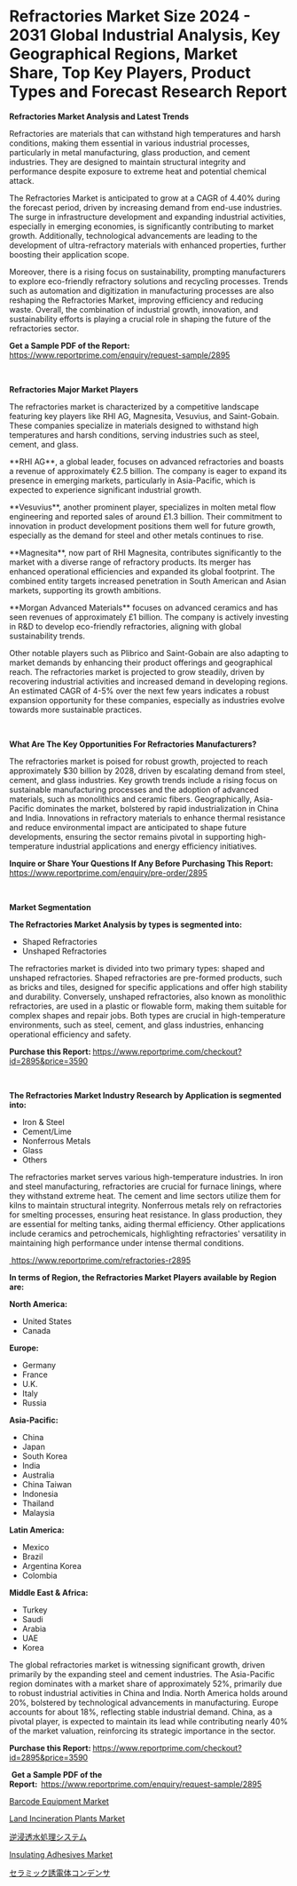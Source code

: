 <p><h1>Refractories Market Size 2024 - 2031 Global Industrial Analysis, Key Geographical Regions, Market Share, Top Key Players, Product Types and Forecast Research Report</h1></p><p><strong>Refractories Market Analysis and Latest Trends</strong></p>
<p><p>Refractories are materials that can withstand high temperatures and harsh conditions, making them essential in various industrial processes, particularly in metal manufacturing, glass production, and cement industries. They are designed to maintain structural integrity and performance despite exposure to extreme heat and potential chemical attack.</p><p>The Refractories Market is anticipated to grow at a CAGR of 4.40% during the forecast period, driven by increasing demand from end-use industries. The surge in infrastructure development and expanding industrial activities, especially in emerging economies, is significantly contributing to market growth. Additionally, technological advancements are leading to the development of ultra-refractory materials with enhanced properties, further boosting their application scope. </p><p>Moreover, there is a rising focus on sustainability, prompting manufacturers to explore eco-friendly refractory solutions and recycling processes. Trends such as automation and digitization in manufacturing processes are also reshaping the Refractories Market, improving efficiency and reducing waste. Overall, the combination of industrial growth, innovation, and sustainability efforts is playing a crucial role in shaping the future of the refractories sector.</p></p>
<p><strong>Get a Sample PDF of the Report:&nbsp;</strong> <a href="https://www.reportprime.com/enquiry/request-sample/2895">https://www.reportprime.com/enquiry/request-sample/2895</a></p>
<p>&nbsp;</p>
<p><strong>Refractories Major Market Players</strong></p>
<p><p>The refractories market is characterized by a competitive landscape featuring key players like RHI AG, Magnesita, Vesuvius, and Saint-Gobain. These companies specialize in materials designed to withstand high temperatures and harsh conditions, serving industries such as steel, cement, and glass.</p><p>**RHI AG**, a global leader, focuses on advanced refractories and boasts a revenue of approximately €2.5 billion. The company is eager to expand its presence in emerging markets, particularly in Asia-Pacific, which is expected to experience significant industrial growth.</p><p>**Vesuvius**, another prominent player, specializes in molten metal flow engineering and reported sales of around £1.3 billion. Their commitment to innovation in product development positions them well for future growth, especially as the demand for steel and other metals continues to rise.</p><p>**Magnesita**, now part of RHI Magnesita, contributes significantly to the market with a diverse range of refractory products. Its merger has enhanced operational efficiencies and expanded its global footprint. The combined entity targets increased penetration in South American and Asian markets, supporting its growth ambitions.</p><p>**Morgan Advanced Materials** focuses on advanced ceramics and has seen revenues of approximately £1 billion. The company is actively investing in R&D to develop eco-friendly refractories, aligning with global sustainability trends.</p><p>Other notable players such as Plibrico and Saint-Gobain are also adapting to market demands by enhancing their product offerings and geographical reach. The refractories market is projected to grow steadily, driven by recovering industrial activities and increased demand in developing regions. An estimated CAGR of 4-5% over the next few years indicates a robust expansion opportunity for these companies, especially as industries evolve towards more sustainable practices.</p></p>
<p>&nbsp;</p>
<p><strong>What Are The Key Opportunities For Refractories Manufacturers?</strong></p>
<p><p>The refractories market is poised for robust growth, projected to reach approximately $30 billion by 2028, driven by escalating demand from steel, cement, and glass industries. Key growth trends include a rising focus on sustainable manufacturing processes and the adoption of advanced materials, such as monolithics and ceramic fibers. Geographically, Asia-Pacific dominates the market, bolstered by rapid industrialization in China and India. Innovations in refractory materials to enhance thermal resistance and reduce environmental impact are anticipated to shape future developments, ensuring the sector remains pivotal in supporting high-temperature industrial applications and energy efficiency initiatives.</p></p>
<p><strong>Inquire or Share Your Questions If Any Before Purchasing This Report:</strong> <a href="https://www.reportprime.com/enquiry/pre-order/2895">https://www.reportprime.com/enquiry/pre-order/2895</a></p>
<p>&nbsp;</p>
<p><strong>Market Segmentation</strong></p>
<p><strong>The Refractories Market Analysis by types is segmented into:</strong></p>
<p><ul><li>Shaped Refractories</li><li>Unshaped Refractories</li></ul></p>
<p><p>The refractories market is divided into two primary types: shaped and unshaped refractories. Shaped refractories are pre-formed products, such as bricks and tiles, designed for specific applications and offer high stability and durability. Conversely, unshaped refractories, also known as monolithic refractories, are used in a plastic or flowable form, making them suitable for complex shapes and repair jobs. Both types are crucial in high-temperature environments, such as steel, cement, and glass industries, enhancing operational efficiency and safety.</p></p>
<p><strong>Purchase this Report:&nbsp;</strong><a href="https://www.reportprime.com/checkout?id=2895&price=3590">https://www.reportprime.com/checkout?id=2895&price=3590</a></p>
<p>&nbsp;</p>
<p><strong>The Refractories Market Industry Research by Application is segmented into:</strong></p>
<p><ul><li>Iron & Steel</li><li>Cement/Lime</li><li>Nonferrous Metals</li><li>Glass</li><li>Others</li></ul></p>
<p><p>The refractories market serves various high-temperature industries. In iron and steel manufacturing, refractories are crucial for furnace linings, where they withstand extreme heat. The cement and lime sectors utilize them for kilns to maintain structural integrity. Nonferrous metals rely on refractories for smelting processes, ensuring heat resistance. In glass production, they are essential for melting tanks, aiding thermal efficiency. Other applications include ceramics and petrochemicals, highlighting refractories' versatility in maintaining high performance under intense thermal conditions.</p></p>
<p><a href="https://www.reportprime.com/refractories-r2895">&nbsp;https://www.reportprime.com/refractories-r2895</a></p>
<p><strong>In terms of Region, the Refractories Market Players available by Region are:</strong></p>
<p>
    <p> <strong> North America: </strong>
        <ul>
            <li>United States</li>
            <li>Canada</li>
        </ul>
        </p> 
    <p> <strong> Europe: </strong>
        <ul>
            <li>Germany</li>
            <li>France</li>
            <li>U.K.</li>
            <li>Italy</li>
            <li>Russia</li>
        </ul>
        </p> 
    <p> <strong> Asia-Pacific: </strong>
        <ul>
            <li>China</li>
            <li>Japan</li>
            <li>South Korea</li>
            <li>India</li>
            <li>Australia</li>
            <li>China Taiwan</li>
            <li>Indonesia</li>
            <li>Thailand</li>
            <li>Malaysia</li>
        </ul>
        </p> 
    <p> <strong> Latin America: </strong>
        <ul>
            <li>Mexico</li>
            <li>Brazil</li>
            <li>Argentina Korea</li>
            <li>Colombia</li>
        </ul>
        </p> 
    <p> <strong> Middle East & Africa: </strong>
        <ul>
            <li>Turkey</li>
            <li>Saudi</li>
            <li>Arabia</li>
            <li>UAE</li>
            <li>Korea</li>
        </ul>
    </p>
    </p>
<p><p>The global refractories market is witnessing significant growth, driven primarily by the expanding steel and cement industries. The Asia-Pacific region dominates with a market share of approximately 52%, primarily due to robust industrial activities in China and India. North America holds around 20%, bolstered by technological advancements in manufacturing. Europe accounts for about 18%, reflecting stable industrial demand. China, as a pivotal player, is expected to maintain its lead while contributing nearly 40% of the market valuation, reinforcing its strategic importance in the sector.</p></p>
<p><strong>Purchase this Report: </strong><a href="https://www.reportprime.com/checkout?id=2895&price=3590">https://www.reportprime.com/checkout?id=2895&price=3590</a></p>
<p>&nbsp;<strong>Get a Sample PDF of the Report:&nbsp;&nbsp;</strong><a href="https://www.reportprime.com/enquiry/request-sample/2895">https://www.reportprime.com/enquiry/request-sample/2895</a></p>
<p><strong></strong></p>
<p><p><a href="https://medium.com/@sloanlkins7856/navigating-the-global-barcode-equipment-market-from-trends-to-strategy-for-period-from-2024-to-2031-2d42e46b56ce">Barcode Equipment Market</a></p><p><a href="https://www.linkedin.com/pulse/global-land-incineration-plants-market-projected-grow-cagr-2molf?trackingId=mnnGzUalSqmMcnWFI6BeKw%3D%3D">Land Incineration Plants Market</a></p><p><a href="https://medium.com/@kathleencrooks2003/%E9%80%86%E6%B5%B8%E9%80%8F%E6%B0%B4%E5%87%A6%E7%90%86%E3%82%B7%E3%82%B9%E3%83%86%E3%83%A0%E5%B8%82%E5%A0%B4-2024%E5%B9%B4-2031%E5%B9%B4-%E6%A5%AD%E7%95%8C%E3%81%AE%E6%B4%9E%E5%AF%9F%E3%81%A8%E6%8A%95%E8%B3%87%E6%A9%9F%E4%BC%9A-53a049d1eae4">逆浸透水処理システム</a></p><p><a href="https://www.linkedin.com/pulse/insulating-adhesives-market-revolution-2024-2031-trends-whdqf?trackingId=z6JDBX7BTUuUcsAFNZgWTA%3D%3D">Insulating Adhesives Market</a></p><p><a href="https://medium.com/@kathleencrooks2003/%E3%82%BB%E3%83%A9%E3%83%9F%E3%83%83%E3%82%AF%E8%AA%98%E9%9B%BB%E4%BD%93%E3%82%B3%E3%83%B3%E3%83%87%E3%83%B3%E3%82%B5%E5%B8%82%E5%A0%B4%E3%81%AE%E5%8B%95%E5%90%91%E3%81%A8%E6%88%90%E9%95%B7%E8%A6%81%E5%9B%A0%E3%82%92%E5%88%86%E6%9E%90%E3%81%97-2024%E5%B9%B4%E3%81%8B%E3%82%892031%E5%B9%B4%E3%81%BE%E3%81%A7%E3%81%AE%E4%BA%88%E6%B8%AC%E3%82%92%E8%A1%8C%E3%81%84%E3%81%BE%E3%81%99-c6272182a280">セラミック誘電体コンデンサ</a></p></p>